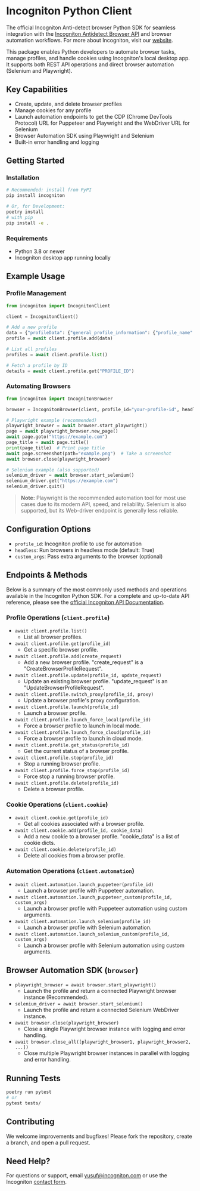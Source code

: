 # Incogniton Python Client

The official Incogniton Anti-detect browser Python SDK for seamless integration with the [Incogniton Antidetect Browser API](https://api-docs.incogniton.com/) and browser automation workflows. For more about Incogniton, visit our [website](https://incogniton.com).

This package enables Python developers to automate browser tasks, manage profiles, and handle cookies using Incogniton's local desktop app. It supports both REST API operations and direct browser automation (Selenium and Playwright).

## Key Capabilities

-  Create, update, and delete browser profiles
-  Manage cookies for any profile
-  Launch automation endpoints to get the CDP (Chrome DevTools Protocol) URL for Puppeteer and Playwright and the WebDriver URL for Selenium
-  Browser Automation SDK using Playwright and Selenium
-  Built-in error handling and logging

## Getting Started

### Installation

```bash
# Recommended: install from PyPI
pip install incogniton

# Or, for Development:
poetry install
# with pip
pip install -e .
```

### Requirements

-  Python 3.8 or newer
-  Incogniton desktop app running locally

## Example Usage

### Profile Management

```python
from incogniton import IncognitonClient

client = IncognitonClient()

# Add a new profile
data = {"profileData": {"general_profile_information": {"profile_name": "Test Profile"}}}
profile = await client.profile.add(data)

# List all profiles
profiles = await client.profile.list()

# Fetch a profile by ID
details = await client.profile.get("PROFILE_ID")
```

### Automating Browsers

```python
from incogniton import IncognitonBrowser

browser = IncognitonBrowser(client, profile_id="your-profile-id", headless=True)

# Playwright example (recommended)
playwright_browser = await browser.start_playwright()
page = await playwright_browser.new_page()
await page.goto("https://example.com")
page_title = await page.title()
print(page_title)  # Print page title
await page.screenshot(path="example.png")  # Take a screenshot
await browser.close(playwright_browser)

# Selenium example (also supported)
selenium_driver = await browser.start_selenium()
selenium_driver.get("https://example.com")
selenium_driver.quit()
```

> **Note:** Playwright is the recommended automation tool for most use cases due to its modern API, speed, and reliability. Selenium is also supported, but its Web-driver endpoint is generally less reliable.

## Configuration Options

-  `profile_id`: Incogniton profile to use for automation
-  `headless`: Run browsers in headless mode (default: True)
-  `custom_args`: Pass extra arguments to the browser (optional)

## Endpoints & Methods

Below is a summary of the most commonly used methods and operations available in the Incogniton Python SDK. For a complete and up-to-date API reference, please see the [official Incogniton API Documentation](https://api-docs.incogniton.com/).

### Profile Operations (`client.profile`)

-  `await client.profile.list()`
   -  List all browser profiles.
-  `await client.profile.get(profile_id)`
   -  Get a specific browser profile.
-  `await client.profile.add(create_request)`
   -  Add a new browser profile. "create_request" is a "CreateBrowserProfileRequest".
-  `await client.profile.update(profile_id, update_request)`
   -  Update an existing browser profile. "update_request" is an "UpdateBrowserProfileRequest".
-  `await client.profile.switch_proxy(profile_id, proxy)`
   -  Update a browser profile's proxy configuration.
-  `await client.profile.launch(profile_id)`
   -  Launch a browser profile.
-  `await client.profile.launch_force_local(profile_id)`
   -  Force a browser profile to launch in local mode.
-  `await client.profile.launch_force_cloud(profile_id)`
   -  Force a browser profile to launch in cloud mode.
-  `await client.profile.get_status(profile_id)`
   -  Get the current status of a browser profile.
-  `await client.profile.stop(profile_id)`
   -  Stop a running browser profile.
-  `await client.profile.force_stop(profile_id)`
   -  Force stop a running browser profile.
-  `await client.profile.delete(profile_id)`
   -  Delete a browser profile.

### Cookie Operations (`client.cookie`)

-  `await client.cookie.get(profile_id)`
   -  Get all cookies associated with a browser profile.
-  `await client.cookie.add(profile_id, cookie_data)`
   -  Add a new cookie to a browser profile. "cookie_data" is a list of cookie dicts.
-  `await client.cookie.delete(profile_id)`
   -  Delete all cookies from a browser profile.

### Automation Operations (`client.automation`)

-  `await client.automation.launch_puppeteer(profile_id)`
   -  Launch a browser profile with Puppeteer automation.
-  `await client.automation.launch_puppeteer_custom(profile_id, custom_args)`
   -  Launch a browser profile with Puppeteer automation using custom arguments.
-  `await client.automation.launch_selenium(profile_id)`
   -  Launch a browser profile with Selenium automation.
-  `await client.automation.launch_selenium_custom(profile_id, custom_args)`
   -  Launch a browser profile with Selenium automation using custom arguments.

## Browser Automation SDK (`browser`)

-  `playwright_browser = await browser.start_playwright()`
   -  Launch the profile and return a connected Playwright browser instance (Recommended).
-  `selenium_driver = await browser.start_selenium()`
   -  Launch the profile and return a connected Selenium WebDriver instance.
-  `await browser.close(playwright_browser)`
   -  Close a single Playwright browser instance with logging and error handling.
-  `await browser.close_all([playwright_browser1, playwright_browser2, ...])`
   -  Close multiple Playwright browser instances in parallel with logging and error handling.

## Running Tests

```bash
poetry run pytest
# or
pytest tests/
```

## Contributing

We welcome improvements and bugfixes! Please fork the repository, create a branch, and open a pull request.

## Need Help?

For questions or support, email <yusuf@incogniton.com> or use the Incogniton [contact form](https://incogniton.com/contact).
